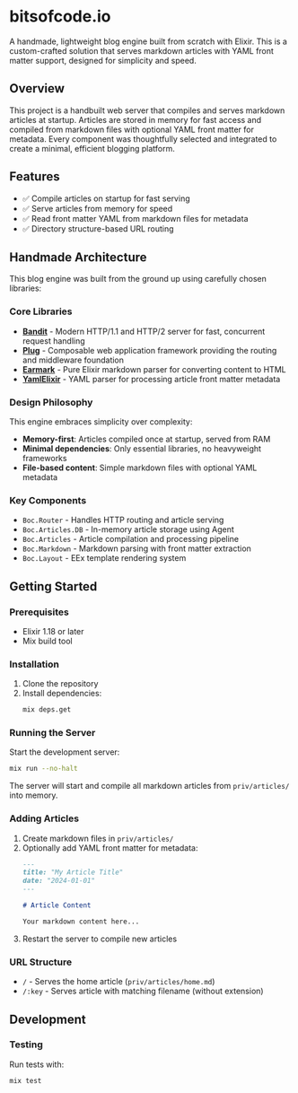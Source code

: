 # bitsofcode.io

A handmade, lightweight blog engine built from scratch with Elixir. This is a custom-crafted solution that serves markdown articles with YAML front matter support, designed for simplicity and speed.

## Overview

This project is a handbuilt web server that compiles and serves markdown articles at startup. Articles are stored in memory for fast access and compiled from markdown files with optional YAML front matter for metadata. Every component was thoughtfully selected and integrated to create a minimal, efficient blogging platform.

## Features

- ✅ Compile articles on startup for fast serving
- ✅ Serve articles from memory for speed
- ✅ Read front matter YAML from markdown files for metadata
- ✅ Directory structure-based URL routing

## Handmade Architecture

This blog engine was built from the ground up using carefully chosen libraries:

### Core Libraries
- **[Bandit](https://hex.pm/packages/bandit)** - Modern HTTP/1.1 and HTTP/2 server for fast, concurrent request handling
- **[Plug](https://hex.pm/packages/plug)** - Composable web application framework providing the routing and middleware foundation
- **[Earmark](https://hex.pm/packages/earmark)** - Pure Elixir markdown parser for converting content to HTML
- **[YamlElixir](https://hex.pm/packages/yaml_elixir)** - YAML parser for processing article front matter metadata

### Design Philosophy

This engine embraces simplicity over complexity:
- **Memory-first**: Articles compiled once at startup, served from RAM
- **Minimal dependencies**: Only essential libraries, no heavyweight frameworks
- **File-based content**: Simple markdown files with optional YAML metadata

### Key Components

- `Boc.Router` - Handles HTTP routing and article serving
- `Boc.Articles.DB` - In-memory article storage using Agent
- `Boc.Articles` - Article compilation and processing pipeline
- `Boc.Markdown` - Markdown parsing with front matter extraction
- `Boc.Layout` - EEx template rendering system

## Getting Started

### Prerequisites

- Elixir 1.18 or later
- Mix build tool

### Installation

1. Clone the repository
2. Install dependencies:
   ```bash
   mix deps.get
   ```

### Running the Server

Start the development server:
```bash
mix run --no-halt
```

The server will start and compile all markdown articles from `priv/articles/` into memory.

### Adding Articles

1. Create markdown files in `priv/articles/`
2. Optionally add YAML front matter for metadata:
   ```markdown
   ---
   title: "My Article Title"
   date: "2024-01-01"
   ---

   # Article Content

   Your markdown content here...
   ```
3. Restart the server to compile new articles

### URL Structure

- `/` - Serves the home article (`priv/articles/home.md`)
- `/:key` - Serves article with matching filename (without extension)

## Development

### Testing

Run tests with:
```bash
mix test
```
